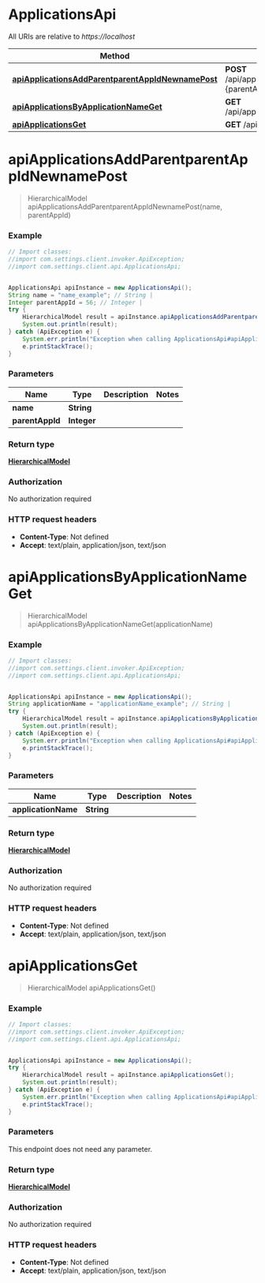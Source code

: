 # ApplicationsApi

All URIs are relative to *https://localhost*

Method | HTTP request | Description
------------- | ------------- | -------------
[**apiApplicationsAddParentparentAppIdNewnamePost**](ApplicationsApi.md#apiApplicationsAddParentparentAppIdNewnamePost) | **POST** /api/applications/add/parent-{parentAppId}/new-{name} | 
[**apiApplicationsByApplicationNameGet**](ApplicationsApi.md#apiApplicationsByApplicationNameGet) | **GET** /api/applications/{applicationName} | 
[**apiApplicationsGet**](ApplicationsApi.md#apiApplicationsGet) | **GET** /api/applications | 


<a name="apiApplicationsAddParentparentAppIdNewnamePost"></a>
# **apiApplicationsAddParentparentAppIdNewnamePost**
> HierarchicalModel apiApplicationsAddParentparentAppIdNewnamePost(name, parentAppId)



### Example
```java
// Import classes:
//import com.settings.client.invoker.ApiException;
//import com.settings.client.api.ApplicationsApi;


ApplicationsApi apiInstance = new ApplicationsApi();
String name = "name_example"; // String | 
Integer parentAppId = 56; // Integer | 
try {
    HierarchicalModel result = apiInstance.apiApplicationsAddParentparentAppIdNewnamePost(name, parentAppId);
    System.out.println(result);
} catch (ApiException e) {
    System.err.println("Exception when calling ApplicationsApi#apiApplicationsAddParentparentAppIdNewnamePost");
    e.printStackTrace();
}
```

### Parameters

Name | Type | Description  | Notes
------------- | ------------- | ------------- | -------------
 **name** | **String**|  |
 **parentAppId** | **Integer**|  |

### Return type

[**HierarchicalModel**](HierarchicalModel.md)

### Authorization

No authorization required

### HTTP request headers

 - **Content-Type**: Not defined
 - **Accept**: text/plain, application/json, text/json

<a name="apiApplicationsByApplicationNameGet"></a>
# **apiApplicationsByApplicationNameGet**
> HierarchicalModel apiApplicationsByApplicationNameGet(applicationName)



### Example
```java
// Import classes:
//import com.settings.client.invoker.ApiException;
//import com.settings.client.api.ApplicationsApi;


ApplicationsApi apiInstance = new ApplicationsApi();
String applicationName = "applicationName_example"; // String | 
try {
    HierarchicalModel result = apiInstance.apiApplicationsByApplicationNameGet(applicationName);
    System.out.println(result);
} catch (ApiException e) {
    System.err.println("Exception when calling ApplicationsApi#apiApplicationsByApplicationNameGet");
    e.printStackTrace();
}
```

### Parameters

Name | Type | Description  | Notes
------------- | ------------- | ------------- | -------------
 **applicationName** | **String**|  |

### Return type

[**HierarchicalModel**](HierarchicalModel.md)

### Authorization

No authorization required

### HTTP request headers

 - **Content-Type**: Not defined
 - **Accept**: text/plain, application/json, text/json

<a name="apiApplicationsGet"></a>
# **apiApplicationsGet**
> HierarchicalModel apiApplicationsGet()



### Example
```java
// Import classes:
//import com.settings.client.invoker.ApiException;
//import com.settings.client.api.ApplicationsApi;


ApplicationsApi apiInstance = new ApplicationsApi();
try {
    HierarchicalModel result = apiInstance.apiApplicationsGet();
    System.out.println(result);
} catch (ApiException e) {
    System.err.println("Exception when calling ApplicationsApi#apiApplicationsGet");
    e.printStackTrace();
}
```

### Parameters
This endpoint does not need any parameter.

### Return type

[**HierarchicalModel**](HierarchicalModel.md)

### Authorization

No authorization required

### HTTP request headers

 - **Content-Type**: Not defined
 - **Accept**: text/plain, application/json, text/json

